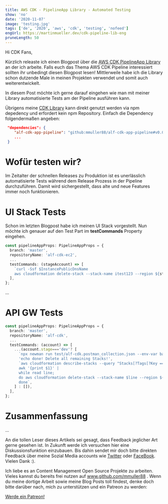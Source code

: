 ```yaml
---
title: AWS CDK - PipelineApp Library - Automated Testing
show: 'no'
date: '2020-11-07'
image: 'testing.jpg'
tags: ['de', '2020', 'aws', 'cdk', 'testing', 'nofeed']
engUrl: https://martinmueller.dev/cdk-pipeline-lib-eng
pruneLength: 50
---
```


Hi CDK Fans,

Kürzlich releaste ich einen Blogpost über die [AWS CDK PipelineApp Library](https://martinmueller.dev/cdk-pipeline-lib-eng) an der ich arbeite. Falls euch das Thema AWS CDK Pipeline interessiert sollten ihr unbedingt diesen Blogpost lesen! Mittlerweile habe ich die Library schon dutzende Male in meinen Projekten verwendet und somit auch weiterentwickelt.

In diesem Post möchte ich gerne darauf eingehen wie man mit meiner Library automatisierte Tests am der Pipeline ausführen kann.

Übrigens meine [CDK Library](https://github.com/mmuller88/alf-cdk-app-pipeline) kann direkt genutzt werden via npm depedency und erfordert kein npm Repository. Einfach die Dependency folgendermaßen angeben:

```JSON
 "dependencies": {
    "alf-cdk-app-pipeline": "github:mmuller88/alf-cdk-app-pipeline#v0.0.8",
    ...
 }
```

# Wofür testen wir?
Im Zeitalter der schnellen Releases zu Produktion ist es unerlässlich automatisierte Tests während dem Release Prozess in der Pipeline durchzuführen. Damit wird sichergestellt, dass alte und neue Features immer noch funktionieren.

# UI Stack Tests
Schon im letzten Blogpost habe ich meinen UI Stack vorgestellt. Nun möchte ich genauer auf den Test Part im **testCommands** Property eingehen.

```TypeScript
const pipelineAppProps: PipelineAppProps = {
  branch: 'master',
  repositoryName: 'alf-cdk-ec2',
  ...
  testCommands: (stageAccount) => [
    `curl -Ssf $InstancePublicDnsName
    aws cloudformation delete-stack --stack-name itest123 --region ${stageAccount.account.region}`,
  ],
};
```

...

# API GW Tests

```TypeScript
const pipelineAppProps: PipelineAppProps = {
  branch: 'master',
  repositoryName: 'alf-cdk',
  ...
  testCommands: (account) => [
    ...(account.stage==='dev'? [
      `npx newman run test/alf-cdk.postman_collection.json --env-var baseUrl=$RestApiEndPoint -r cli,json --reporter-json-export tmp/newman/report.json --export-environment tmp/newman/env-vars.json --export-globals tmp/newman/global-vars.json`,
      'echo done! Delete all remaining Stacks!',
      `aws cloudformation describe-stacks --query "Stacks[?Tags[?Key == 'alfInstanceId'][]].StackName" --region ${account.region} --output text |
      awk '{print $1}' |
      while read line;
      do aws cloudformation delete-stack --stack-name $line --region ${account.region};
      done`,
    ] : []),
  ],
};
```

# Zusammenfassung
...

An die tollen Leser dieses Artikels sei gesagt, dass Feedback jeglicher Art gerne gesehen ist. In Zukunft werde ich versuchen hier eine Diskussionsfunktion einzubauen. Bis dahin sendet mir doch bitte direkten Feedback über meine Sozial Media accounts wie [Twitter](https://twitter.com/MartinMueller_) oder [FaceBook](https://www.facebook.com/martin.muller.10485). Vielen Dank :).

Ich liebe es an Content Management Open Source Projekte zu arbeiten. Vieles kannst du bereits frei nutzen auf www.github.com/mmuller88 . Wenn du meine dortige Arbeit sowie meine Blog Posts toll findest, denke doch bitte darüber nach, mich zu unterstützen und ein Patreon zu werden:

<a href="https://www.patreon.com/bePatron?u=29010217" data-patreon-widget-type="become-patron-button">Werde ein Patreon!</a><script async src="https://c6.patreon.com/becomePatronButton.bundle.js"></script>